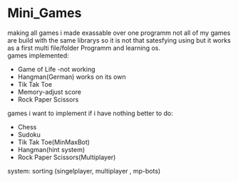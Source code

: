 # Mini_Games
making all games i made exassable over one programm
not all of my games are build with the same librarys so 
it is not that satesfying using but it works as a first
multi file/folder Programm and learning os.\
games implemented:
<ul>
  <li>Game of Life -not working</li>
  <li>Hangman(German) works on its own</li>
  <li>Tik Tak Toe</li>
  <li>Memory-adjust score</li>
  <li>Rock Paper Scissors</li>
</ul>

games i want to implement if i have nothing better to do:
<ul>
  <li>Chess</li>
  <li>Sudoku</li>
  <li>Tik Tak Toe(MinMaxBot)</li>
  <li>Hangman(hint system)</li>
  <li>Rock Paper Scissors(Multiplayer)</li>
</ul>


system:
sorting (singelplayer, multiplayer , mp-bots)
